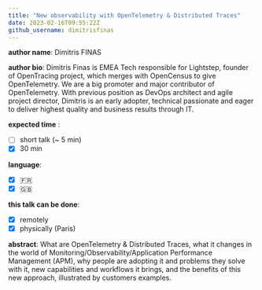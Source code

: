 ```yaml
---
title: "New observability with OpenTelemetry & Distributed Traces"
date: 2023-02-16T09:55:22Z
github_username: dimitrisfinas
---
```

__author name__:
Dimitris FINAS

__author bio__:
Dimitris Finas is EMEA Tech responsible for Lightstep, founder of OpenTracing project, which merges with OpenCensus to give OpenTelemetry. We are a big promoter and major contributor of OpenTelemetry. With previous position as DevOps architect and agile project director, Dimitris is an early adopter, technical passionate and eager to deliver highest quality and business results through IT.

__expected time__ :

- [ ] short talk (~ 5 min)
- [X] 30 min

__language__:

- [X] :fr:
- [X] :uk:

**this talk can be done**:
- [X] remotely
- [X] physically (Paris)

__abstract__:
What are OpenTelemetry & Distributed Traces, what it changes in the world of Monitoring/Observability/Application Performance Management (APM), why people are adopting it and problems they solve with it, new capabilities and workflows it brings, and the benefits of this new approach, illustrated by customers examples.


